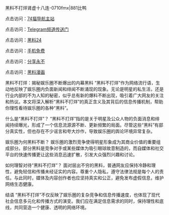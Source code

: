 黑料不打烊肾虚十八连-0710fmx|881比鸭

点击访问：<a href="https://74mao.com/">74猫导航主站</a>

点击访问：<a href="https://74mao.com/">Telegram频道传送门</a>

点击访问：<a href="https://heiliaoubleqx.pages.dev">黑料24</a>

点击访问：<a href="https://heiliao5s28gk.pages.dev ">手机免费</a>

点击访问：<a href="https://heiliaoxrq8i9.pages.dev">分享永不</a>

点击访问：<a href="https://heiliao9wsbg3.pages.dev ">黑料漫画</a>

黑料不打烊：揭秘娱乐圈不断爆出的内幕黑料
“黑料不打烊”作为网络流行语，生动地反映了娱乐圈内负面新闻和绯闻不断涌现的现象。无论是明星的私生活，还是行业内部的不为人知的秘密，似乎总有新的爆料不断出现，吸引着广大网友的关注和热议。本文将深入解析“黑料不打烊”的真正含义及其背后的信息传播机制，帮助你理性看待娱乐圈的各种“黑料”。

什么是“黑料不打烊”？
“黑料不打烊”指的是关于明星及公众人物的负面消息和绯闻持续曝光，形成了一个信息流源源不断、更新频繁的局面。尽管这些“黑料”有部分真实性，但也存在不少谣言和夸大炒作，导致娱乐圈的舆论环境异常复杂。

娱乐圈为何黑料不断？
娱乐圈的激烈竞争使得明星形象成为其商业价值的重要组成部分。部分黑料是竞争对手或某些媒体为吸引眼球故意制造的，而自媒体和社交平台的快速传播更让这些消息迅速扩散，引发大众强烈兴趣和讨论。

如何理智对待“黑料不打烊”？
面对层出不穷的黑料，普通网友应保持冷静和理性，避免轻信和传播未经证实的内容。尊重个人隐私，遵守法律法规是每个人的责任。与此同时，媒体及内容创作者也应坚持真实和公正，避免发布虚假信息，维护网络生态健康。

结语
“黑料不打烊”不仅反映了娱乐圈的复杂竞争和信息传播速度，也体现了现代社会信息多元化和传播方式的演变。我们应在满足信息需求的同时，保持理性和底线，共同营造一个健康、透明的网络环境。

<span style="display:none;">[Canonical link](https://github.com/GLX0710/GLX0710-12)</span>


